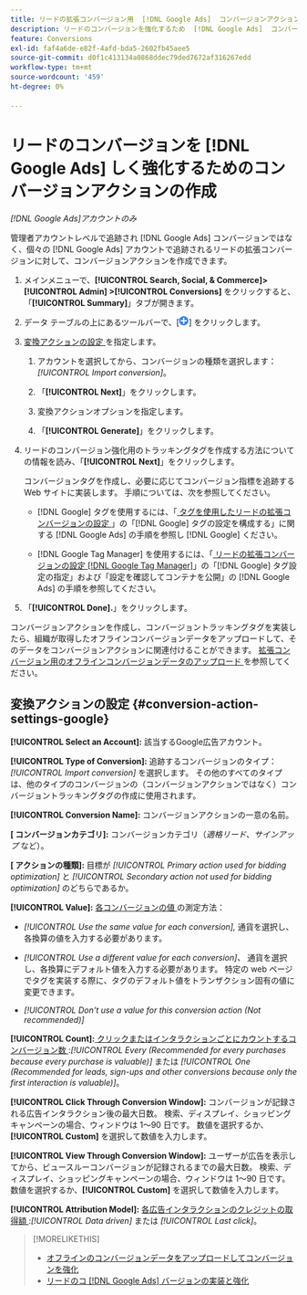 ```yaml
---
title: リードの拡張コンバージョン用  [!DNL Google Ads]  コンバージョンアクションの作成
description: リードのコンバージョンを強化するため  [!DNL Google Ads]  コンバージョンアクションを作成する方法を説明します。
feature: Conversions
exl-id: faf4a6de-e82f-4afd-bda5-2602fb45aee5
source-git-commit: d0f1c413134a0868ddec79ded7672af316267edd
workflow-type: tm+mt
source-wordcount: '459'
ht-degree: 0%

---
```


# リードのコンバージョンを [!DNL Google Ads] しく強化するためのコンバージョンアクションの作成

*[!DNL Google Ads]アカウントのみ*

管理者アカウントレベルで追跡され [!DNL Google Ads] コンバージョンではなく、個々の [!DNL Google Ads] アカウントで追跡されるリードの拡張コンバージョンに対して、コンバージョンアクションを作成できます。

1. メインメニューで、**[!UICONTROL Search, Social, & Commerce]> [!UICONTROL Admin] >[!UICONTROL Conversions]** をクリックすると、「**[!UICONTROL Summary]**」タブが開きます。

1. データ テーブルの上にあるツールバーで、[![ 作成 ](/help/search-social-commerce/assets/add.png " 作成 ")] をクリックします。

1. [ 変換アクションの設定 ](#conversion-action-settings-google) を指定します。

   1. アカウントを選択してから、コンバージョンの種類を選択します：*[!UICONTROL Import conversion]*。

   1. 「**[!UICONTROL Next]**」をクリックします。

   1. 変換アクションオプションを指定します。

   1. 「**[!UICONTROL Generate]**」をクリックします。

1. リードのコンバージョン強化用のトラッキングタグを作成する方法についての情報を読み、「**[!UICONTROL Next]**」をクリックします。

   コンバージョンタグを作成し、必要に応じてコンバージョン指標を追跡する Web サイトに実装します。 手順については、次を参照してください。

   * [!DNL Google] タグを使用するには、「[ タグを使用したリードの拡張コンバージョンの設定 ](https://support.google.com/google-ads/answer/11347292)」の「[!DNL Google] タグの設定を構成する」に関する [!DNL Google Ads] の手順を参照し  [!DNL Google]  ください。

   * [!DNL Google Tag Manager] を使用するには、「[ リードの拡張コンバージョンの設定  [!DNL Google Tag Manager]](https://support.google.com/google-ads/answer/11021502?#configure)」の「[!DNL Google] タグ設定の指定」および「設定を確認してコンテナを公開」の [!DNL Google Ads] の手順を参照してください。

1. 「**[!UICONTROL Done].**」をクリックします。

コンバージョンアクションを作成し、コンバージョントラッキングタグを実装したら、組織が取得したオフラインコンバージョンデータをアップロードして、そのデータをコンバージョンアクションに関連付けることができます。 [ 拡張コンバージョン用のオフラインコンバージョンデータのアップロード ](/help/search-social-commerce/admin/conversion-metrics/upload-data-offline-conversions.md) を参照してください。

## 変換アクションの設定 {#conversion-action-settings-google}

**[!UICONTROL Select an Account]:** 該当するGoogle広告アカウント。

**[!UICONTROL Type of Conversion]:** 追跡するコンバージョンのタイプ：*[!UICONTROL Import conversion]* を選択します。 その他のすべてのタイプは、他のタイプのコンバージョンの（コンバージョンアクションではなく）コンバージョントラッキングタグの作成に使用されます。

**[!UICONTROL Conversion Name]:** コンバージョンアクションの一意の名前。

**\[ コンバージョンカテゴリ\]:** コンバージョンカテゴリ（*適格リード*、*サインアップ* など）。

**\[ アクションの種類\]:** 目標が *[!UICONTROL Primary action used for bidding optimization]* と *[!UICONTROL Secondary action not used for bidding optimization]* のどちらであるか。

**[!UICONTROL Value]:** [ 各コンバージョンの値 ](https://support.google.com/google-ads/answer/13064207) の測定方法：

* *[!UICONTROL Use the same value for each conversion],* 通貨を選択し、各換算の値を入力する必要があります。

* *[!UICONTROL Use a different value for each conversion]、* 通貨を選択し、各換算にデフォルト値を入力する必要があります。 特定の web ページでタグを実装する際に、タグのデフォルト値をトランザクション固有の値に変更できます。

* *[!UICONTROL Don't use a value for this conversion action (Not recommended)]*

**[!UICONTROL Count]:**[ クリックまたはインタラクションごとにカウントするコンバージョン数 ](https://support.google.com/google-ads/answer/3438531):*[!UICONTROL Every (Recommended for every purchases because every purchase is valuable)]* または *[!UICONTROL One (Recommended for leads, sign-ups and other conversions because only the first interaction is valuable)]*。

**[!UICONTROL Click Through Conversion Window]:** コンバージョンが記録される広告インタラクション後の最大日数。 検索、ディスプレイ、ショッピングキャンペーンの場合、ウィンドウは 1～90 日です。 数値を選択するか、**[!UICONTROL Custom]** を選択して数値を入力します。

**[!UICONTROL View Through Conversion Window]:** ユーザーが広告を表示してから、ビュースルーコンバージョンが記録されるまでの最大日数。 検索、ディスプレイ、ショッピングキャンペーンの場合、ウィンドウは 1～90 日です。 数値を選択するか、**[!UICONTROL Custom]** を選択して数値を入力します。

**[!UICONTROL Attribution Model]:** [ 各広告インタラクションのクレジットの取得額 ](https://support.google.com/google-ads/answer/6259715?sjid=8211249329930775138):*[!UICONTROL Data driven]* または *[!UICONTROL Last click]*。

>[!MORELIKETHIS]
>
>* [ オフラインのコンバージョンデータをアップロードしてコンバージョンを強化 ](/help/search-social-commerce/admin/conversion-metrics/upload-data-offline-conversions.md)
>* [ リードのコ  [!DNL Google Ads]  バージョンの実装と強化 ](/help/search-social-commerce/campaign-management/special-workflows/google-enhanced-conversions-leads.md)
